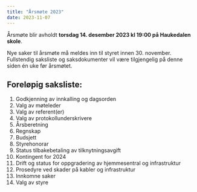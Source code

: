 ```yaml
---
title: "Årsmøte 2023"
date: 2023-11-07
---
```


Årsmøte blir avholdt **torsdag 14. desember 2023 kl 19:00 på Haukedalen skole**.

Nye saker til årsmøte må meldes inn til styret innen 30. november.
Fullstendig saksliste og saksdokumenter vil være tilgjengelig på denne siden én uke før årsmøtet.


## Foreløpig saksliste:

1. Godkjenning av innkalling og dagsorden
2. Valg av møteleder
3. Valg av referent(er)
4. Valg av protokollunderskrivere
5. Årsberetning
6. Regnskap
7. Budsjett
8. Styrehonorar
9. Status tilbakebetaling av tilknytningsavgift
10. Kontingent for 2024
11. Drift og status for oppgradering av hjemmesentral og infrastruktur
12. Prosedyre ved skader på kabler og infrastruktur
13. Innkomne saker
14. Valg av styre